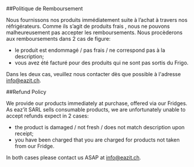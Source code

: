 ##Politique de Remboursement

Nous fournissons nos produits immédiatement suite à l’achat à travers nos réfrigérateurs. Comme ils s’agit de  produits frais , nous ne pouvons malheureusement pas accepter les remboursements.
Nous procèderons aux remboursements dans  2 cas de figure:

- le produit est endommagé / pas frais / ne correspond pas à la description;
- vous avez été facturé pour des produits qui ne sont pas sortis du Frigo. 

Dans les deux cas, veuillez nous contacter dès que possible à l'adresse [info@eazit.ch](mailto:info@eazit.ch).


##Refund Policy

We provide our products immediately at purchase, offered via our Fridges.
As eaz’it SARL sells consumable products, we are unfortunately unable to accept refunds expect in 2 cases:

- the product is damaged / not fresh / does not match description upon receipt;
- you have been charged that you are charged for products not taken from our Fridge.

In both cases please contact us ASAP at [info@eazit.ch](mailto:info@eazit.ch). 